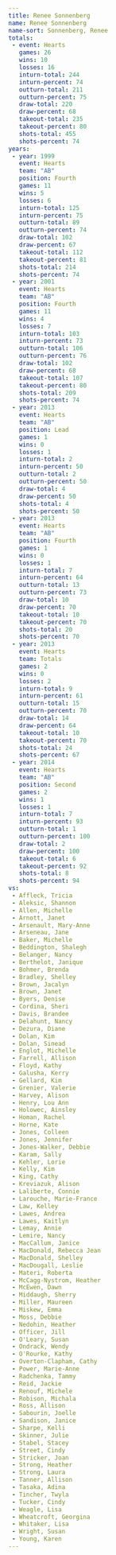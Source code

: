 ```yaml
---
title: Renee Sonnenberg
name: Renee Sonnenberg
name-sort: Sonnenberg, Renee
totals:
 - event: Hearts
   games: 26
   wins: 10
   losses: 16
   inturn-total: 244
   inturn-percent: 74
   outturn-total: 211
   outturn-percent: 75
   draw-total: 220
   draw-percent: 68
   takeout-total: 235
   takeout-percent: 80
   shots-total: 455
   shots-percent: 74
years:
 - year: 1999
   event: Hearts
   team: "AB"
   position: Fourth
   games: 11
   wins: 5
   losses: 6
   inturn-total: 125
   inturn-percent: 75
   outturn-total: 89
   outturn-percent: 74
   draw-total: 102
   draw-percent: 67
   takeout-total: 112
   takeout-percent: 81
   shots-total: 214
   shots-percent: 74
 - year: 2001
   event: Hearts
   team: "AB"
   position: Fourth
   games: 11
   wins: 4
   losses: 7
   inturn-total: 103
   inturn-percent: 73
   outturn-total: 106
   outturn-percent: 76
   draw-total: 102
   draw-percent: 68
   takeout-total: 107
   takeout-percent: 80
   shots-total: 209
   shots-percent: 74
 - year: 2013
   event: Hearts
   team: "AB"
   position: Lead
   games: 1
   wins: 0
   losses: 1
   inturn-total: 2
   inturn-percent: 50
   outturn-total: 2
   outturn-percent: 50
   draw-total: 4
   draw-percent: 50
   shots-total: 4
   shots-percent: 50
 - year: 2013
   event: Hearts
   team: "AB"
   position: Fourth
   games: 1
   wins: 0
   losses: 1
   inturn-total: 7
   inturn-percent: 64
   outturn-total: 13
   outturn-percent: 73
   draw-total: 10
   draw-percent: 70
   takeout-total: 10
   takeout-percent: 70
   shots-total: 20
   shots-percent: 70
 - year: 2013
   event: Hearts
   team: Totals
   games: 2
   wins: 0
   losses: 2
   inturn-total: 9
   inturn-percent: 61
   outturn-total: 15
   outturn-percent: 70
   draw-total: 14
   draw-percent: 64
   takeout-total: 10
   takeout-percent: 70
   shots-total: 24
   shots-percent: 67
 - year: 2014
   event: Hearts
   team: "AB"
   position: Second
   games: 2
   wins: 1
   losses: 1
   inturn-total: 7
   inturn-percent: 93
   outturn-total: 1
   outturn-percent: 100
   draw-total: 2
   draw-percent: 100
   takeout-total: 6
   takeout-percent: 92
   shots-total: 8
   shots-percent: 94
vs:
 - Affleck, Tricia
 - Aleksic, Shannon
 - Allen, Michelle
 - Arnott, Janet
 - Arsenault, Mary-Anne
 - Arseneau, Jane
 - Baker, Michelle
 - Beddington, Shalegh
 - Belanger, Nancy
 - Berthelot, Janique
 - Bohmer, Brenda
 - Bradley, Shelley
 - Brown, Jacalyn
 - Brown, Janet
 - Byers, Denise
 - Cordina, Sheri
 - Davis, Brandee
 - Delahunt, Nancy
 - Dezura, Diane
 - Dolan, Kim
 - Dolan, Sinead
 - Englot, Michelle
 - Farrell, Allison
 - Floyd, Kathy
 - Galusha, Kerry
 - Gellard, Kim
 - Grenier, Valerie
 - Harvey, Alison
 - Henry, Lou Ann
 - Holowec, Ainsley
 - Homan, Rachel
 - Horne, Kate
 - Jones, Colleen
 - Jones, Jennifer
 - Jones-Walker, Debbie
 - Karam, Sally
 - Kehler, Lorie
 - Kelly, Kim
 - King, Cathy
 - Kreviazuk, Alison
 - Laliberte, Connie
 - Larouche, Marie-France
 - Law, Kelley
 - Lawes, Andrea
 - Lawes, Kaitlyn
 - Lemay, Annie
 - Lemire, Nancy
 - MacCallum, Janice
 - MacDonald, Rebecca Jean
 - MacDonald, Shelley
 - MacDougall, Leslie
 - Materi, Roberta
 - McCagg-Nystrom, Heather
 - McEwen, Dawn
 - Middaugh, Sherry
 - Miller, Maureen
 - Miskew, Emma
 - Moss, Debbie
 - Nedohin, Heather
 - Officer, Jill
 - O'Leary, Susan
 - Ondrack, Wendy
 - O'Rourke, Kathy
 - Overton-Clapham, Cathy
 - Power, Marie-Anne
 - Radchenka, Tammy
 - Reid, Jackie
 - Renouf, Michele
 - Robison, Michala
 - Ross, Allison
 - Sabourin, Joelle
 - Sandison, Janice
 - Sharpe, Kelli
 - Skinner, Julie
 - Stabel, Stacey
 - Street, Cindy
 - Stricker, Joan
 - Strong, Heather
 - Strong, Laura
 - Tanner, Allison
 - Tasaka, Adina
 - Tincher, Twyla
 - Tucker, Cindy
 - Weagle, Lisa
 - Wheatcroft, Georgina
 - Whitaker, Lisa
 - Wright, Susan
 - Young, Karen
---
```

